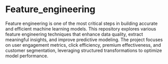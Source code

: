 # Feature_engineering
Feature engineering is one of the most critical steps in building accurate and efficient machine learning models. This repository explores various feature engineering techniques that enhance data quality, extract meaningful insights, and improve predictive modeling. The project focuses on user engagement metrics, click efficiency, premium effectiveness, and customer segmentation, leveraging structured transformations to optimize model performance.
